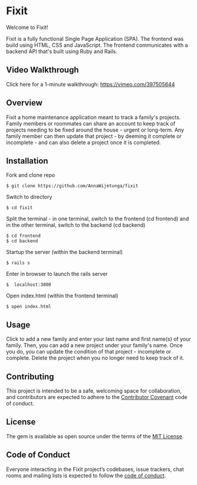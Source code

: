 # Fixit

Welcome to Fixit! 

Fixit is a fully functional Single Page Application (SPA). The frontend was build using HTML, CSS and JavaScript. The frontend communicates with a backend API that's built using Ruby and Rails.

## Video Walkthrough

Click here for a 1-minute walkthrough: https://vimeo.com/397505644

## Overview

Fixit a home maintenance application meant to track a family's projects. Family members or roommates can share an account to keep track of projects needing to be fixed around the house - urgent or long-term. Any family member can then update that project - by deeming it complete or incomplete - and can also delete a project once it is completed.

## Installation

Fork and clone repo

    $ git clone https://github.com/AnnaWijetunga/fixit

Switch to directory

    $ cd fixit

Split the terminal - in one terminal, switch to the frontend (cd frontend) and in the other terminal, switch to the backend (cd backend)

    $ cd frontend
    $ cd backend

Startup the server (within the backend terminal)

    $ rails s

Enter in browser to launch the rails server

    $  localhost:3000

Open index.html (within the frontend terminal)

    $ open index.html

## Usage

Click to add a new family and enter your last name and first name(s) of your family. Then, you can add a new project under your family's name. Once you do, you can update the condition of that project - incomplete or complete. Delete the project when you no longer need to keep track of it.

## Contributing

This project is intended to be a safe, welcoming space for collaboration, and contributors are expected to adhere to the [Contributor Covenant](http://contributor-covenant.org) code of conduct.

## License

The gem is available as open source under the terms of the [MIT License](https://opensource.org/licenses/MIT).

## Code of Conduct

Everyone interacting in the Fixit project’s codebases, issue trackers, chat rooms and mailing lists is expected to follow the [code of conduct](https://github.com/<AnnaWijetunga>/book_selector/blob/master/CODE_OF_CONDUCT.md).